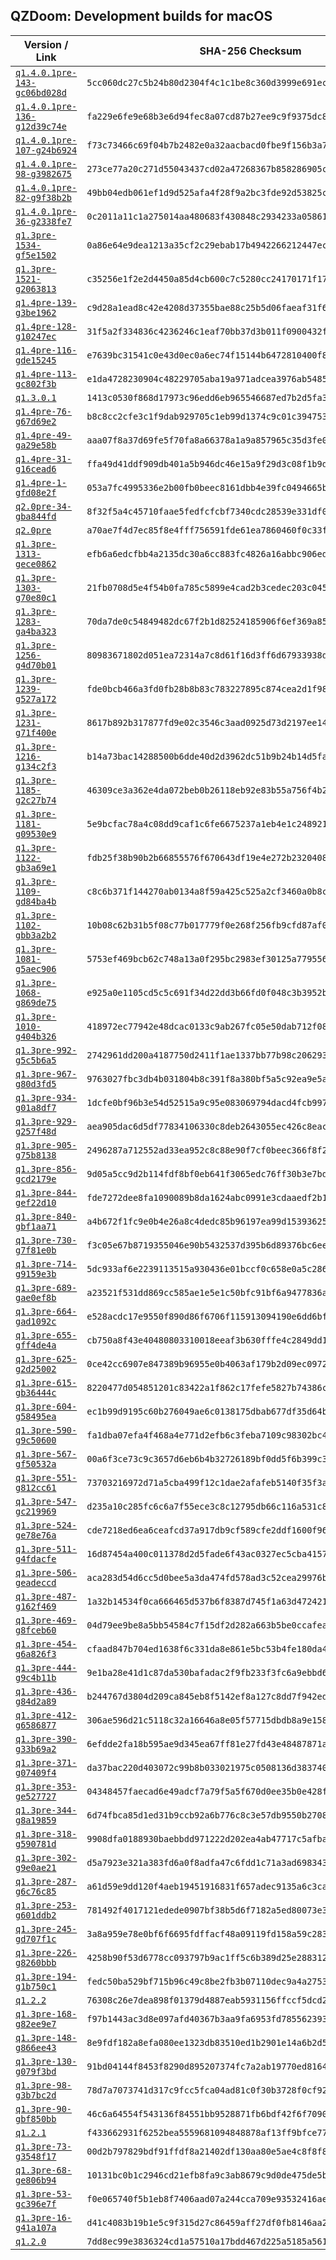 ## QZDoom: Development builds for macOS

|Version / Link|SHA-256 Checksum|
|---|---|
|[`q1.4.0.1pre-143-gc06bd028d`](https://github.com/alexey-lysiuk/qzdoom-macos-devbuilds/releases/download/q1.4.0.1pre-143-gc06bd028d/qzdoom-q1.4.0.1pre-143-gc06bd028d.dmg)|`5cc060dc27c5b24b80d2304f4c1c1be8c360d3999e691ec3824735fa9e7d232c`|
|[`q1.4.0.1pre-136-g12d39c74e`](https://github.com/alexey-lysiuk/qzdoom-macos-devbuilds/releases/download/q1.4.0.1pre-136-g12d39c74e/qzdoom-q1.4.0.1pre-136-g12d39c74e.dmg)|`fa229e6fe9e68b3e6d94fec8a07cd87b27ee9c9f9375dc82dfbf053beba33ef5`|
|[`q1.4.0.1pre-107-g24b6924`](https://github.com/alexey-lysiuk/qzdoom-macos-devbuilds/releases/download/q1.4.0.1pre-107-g24b6924/qzdoom-q1.4.0.1pre-107-g24b6924.dmg)|`f73c73466c69f04b7b2482e0a32aacbacd0fbe9f156b3a72894ed24fd96c10c6`|
|[`q1.4.0.1pre-98-g3982675`](https://github.com/alexey-lysiuk/qzdoom-macos-devbuilds/releases/download/q1.4.0.1pre-98-g3982675/qzdoom-q1.4.0.1pre-98-g3982675.dmg)|`273ce77a20c271d55043437cd02a47268367b858286905ce62f59251c9fa9d31`|
|[`q1.4.0.1pre-82-g9f38b2b`](https://github.com/alexey-lysiuk/qzdoom-macos-devbuilds/releases/download/q1.4.0.1pre-82-g9f38b2b/qzdoom-q1.4.0.1pre-82-g9f38b2b.dmg)|`49bb04edb061ef1d9d525afa4f28f9a2bc3fde92d53825cc5bd79157594da5b2`|
|[`q1.4.0.1pre-36-g2338fe7`](https://github.com/alexey-lysiuk/qzdoom-macos-devbuilds/releases/download/q1.4.0.1pre-36-g2338fe7/qzdoom-q1.4.0.1pre-36-g2338fe7.dmg)|`0c2011a11c1a275014aa480683f430848c2934233a05861c617a84ed65ad7f6d`|
|[`q1.3pre-1534-gf5e1502`](https://github.com/alexey-lysiuk/qzdoom-macos-devbuilds/releases/download/q1.3pre-1534-gf5e1502/qzdoom-q1.3pre-1534-gf5e1502.dmg)|`0a86e64e9dea1213a35cf2c29ebab17b4942266212447ec93c7624be7cdd8f3a`|
|[`q1.3pre-1521-g2063813`](https://github.com/alexey-lysiuk/qzdoom-macos-devbuilds/releases/download/q1.3pre-1521-g2063813/qzdoom-q1.3pre-1521-g2063813.dmg)|`c35256e1f2e2d4450a85d4cb600c7c5280cc24170171f176cdf6e0a4d3355f0f`|
|[`q1.4pre-139-g3be1962`](https://github.com/alexey-lysiuk/qzdoom-macos-devbuilds/releases/download/q1.4pre-139-g3be1962/qzdoom-q1.4pre-139-g3be1962.dmg)|`c9d28a1ead8c42e4208d37355bae88c25b5d06faeaf31f6c4c01963e2ec20f1f`|
|[`q1.4pre-128-g10247ec`](https://github.com/alexey-lysiuk/qzdoom-macos-devbuilds/releases/download/q1.4pre-128-g10247ec/qzdoom-q1.4pre-128-g10247ec.dmg)|`31f5a2f334836c4236246c1eaf70bb37d3b011f0900432ff6f5c56ed3efa8d06`|
|[`q1.4pre-116-gde15245`](https://github.com/alexey-lysiuk/qzdoom-macos-devbuilds/releases/download/q1.4pre-116-gde15245/qzdoom-q1.4pre-116-gde15245.dmg)|`e7639bc31541c0e43d0ec0a6ec74f15144b6472810400f811f0c00baa25bfee2`|
|[`q1.4pre-113-gc802f3b`](https://github.com/alexey-lysiuk/qzdoom-macos-devbuilds/releases/download/q1.4pre-113-gc802f3b/qzdoom-q1.4pre-113-gc802f3b.dmg)|`e1da4728230904c48229705aba19a971adcea3976ab54859d0bd73e449ed8200`|
|[`q1.3.0.1`](https://github.com/alexey-lysiuk/qzdoom-macos-devbuilds/releases/download/q1.3.0.1/qzdoom-q1.3.0.1.dmg)|`1413c0530f868d17973c96edd6eb965546687ed7b2d5fa30d3f499b187a424b6`|
|[`q1.4pre-76-g67d69e2`](https://github.com/alexey-lysiuk/qzdoom-macos-devbuilds/releases/download/q1.4pre-76-g67d69e2/qzdoom-q1.4pre-76-g67d69e2.dmg)|`b8c8cc2cfe3c1f9dab929705c1eb99d1374c9c01c394753845896c2d942a049b`|
|[`q1.4pre-49-ga29e58b`](https://github.com/alexey-lysiuk/qzdoom-macos-devbuilds/releases/download/q1.4pre-49-ga29e58b/qzdoom-q1.4pre-49-ga29e58b.dmg)|`aaa07f8a37d69fe5f70fa8a66378a1a9a857965c35d3fe0b27caa3544f241561`|
|[`q1.4pre-31-g16cead6`](https://github.com/alexey-lysiuk/qzdoom-macos-devbuilds/releases/download/q1.4pre-31-g16cead6/qzdoom-q1.4pre-31-g16cead6.dmg)|`ffa49d41ddf909db401a5b946dc46e15a9f29d3c08f1b9d6fe2adeb67b27b214`|
|[`q1.4pre-1-gfd08e2f`](https://github.com/alexey-lysiuk/qzdoom-macos-devbuilds/releases/download/q1.4pre-1-gfd08e2f/qzdoom-q1.4pre-1-gfd08e2f.dmg)|`053a7fc4995336e2b00fb0beec8161dbb4e39fc0494665bb9a8bb918a5051ec5`|
|[`q2.0pre-34-gba844fd`](https://github.com/alexey-lysiuk/qzdoom-macos-devbuilds/releases/download/q2.0pre-34-gba844fd/qzdoom-q2.0pre-34-gba844fd.dmg)|`8f32f5a4c45710faae5fedfcfcbf7340cdc28539e331df0088998d6b1f53875e`|
|[`q2.0pre`](https://github.com/alexey-lysiuk/qzdoom-macos-devbuilds/releases/download/q2.0pre/qzdoom-q2.0pre.dmg)|`a70ae7f4d7ec85f8e4fff756591fde61ea7860460f0c33f28522bf0e086d6e87`|
|[`q1.3pre-1313-gece0862`](https://github.com/alexey-lysiuk/qzdoom-macos-devbuilds/releases/download/q1.3pre-1313-gece0862/qzdoom-q1.3pre-1313-gece0862.dmg)|`efb6a6edcfbb4a2135dc30a6cc883fc4826a16abbc906eda6aa6655f83bfb3e8`|
|[`q1.3pre-1303-g70e80c1`](https://github.com/alexey-lysiuk/qzdoom-macos-devbuilds/releases/download/q1.3pre-1303-g70e80c1/qzdoom-q1.3pre-1303-g70e80c1.dmg)|`21fb0708d5e4f54b0fa785c5899e4cad2b3cedec203c0454b9fd21434d14401f`|
|[`q1.3pre-1283-ga4ba323`](https://github.com/alexey-lysiuk/qzdoom-macos-devbuilds/releases/download/q1.3pre-1283-ga4ba323/qzdoom-q1.3pre-1283-ga4ba323.dmg)|`70da7de0c54849482dc67f2b1d82524185906f6ef369a85eee13e7893a7076a0`|
|[`q1.3pre-1256-g4d70b01`](https://github.com/alexey-lysiuk/qzdoom-macos-devbuilds/releases/download/q1.3pre-1256-g4d70b01/qzdoom-q1.3pre-1256-g4d70b01.dmg)|`80983671802d051ea72314a7c8d61f16d3ff6d67933938d0ddf7071076c6b4ca`|
|[`q1.3pre-1239-g527a172`](https://github.com/alexey-lysiuk/qzdoom-macos-devbuilds/releases/download/q1.3pre-1239-g527a172/qzdoom-q1.3pre-1239-g527a172.dmg)|`fde0bcb466a3fd0fb28b8b83c783227895c874cea2d1f980b2adf386bcb95bd4`|
|[`q1.3pre-1231-g71f400e`](https://github.com/alexey-lysiuk/qzdoom-macos-devbuilds/releases/download/q1.3pre-1231-g71f400e/qzdoom-q1.3pre-1231-g71f400e.dmg)|`8617b892b317877fd9e02c3546c3aad0925d73d2197ee14614be1564465b4abd`|
|[`q1.3pre-1216-g134c2f3`](https://github.com/alexey-lysiuk/qzdoom-macos-devbuilds/releases/download/q1.3pre-1216-g134c2f3/qzdoom-q1.3pre-1216-g134c2f3.dmg)|`b14a73bac14288500b6dde40d2d3962dc51b9b24b14d5fa7fcd53b81220a7b1c`|
|[`q1.3pre-1185-g2c27b74`](https://github.com/alexey-lysiuk/qzdoom-macos-devbuilds/releases/download/q1.3pre-1185-g2c27b74/qzdoom-q1.3pre-1185-g2c27b74.dmg)|`46309ce3a362e4da072beb0b26118eb92e83b55a756f4b247f952cddd2434236`|
|[`q1.3pre-1181-g09530e9`](https://github.com/alexey-lysiuk/qzdoom-macos-devbuilds/releases/download/q1.3pre-1181-g09530e9/qzdoom-q1.3pre-1181-g09530e9.dmg)|`5e9bcfac78a4c08dd9caf1c6fe6675237a1eb4e1c2489210b47601f91e1899ac`|
|[`q1.3pre-1122-gb3a69e1`](https://github.com/alexey-lysiuk/qzdoom-macos-devbuilds/releases/download/q1.3pre-1122-gb3a69e1/qzdoom-q1.3pre-1122-gb3a69e1.dmg)|`fdb25f38b90b2b66855576f670643df19e4e272b232040832063dac3cfda88ee`|
|[`q1.3pre-1109-gd84ba4b`](https://github.com/alexey-lysiuk/qzdoom-macos-devbuilds/releases/download/q1.3pre-1109-gd84ba4b/qzdoom-q1.3pre-1109-gd84ba4b.dmg)|`c8c6b371f144270ab0134a8f59a425c525a2cf3460a0b8c9c524f770dd6c506a`|
|[`q1.3pre-1102-gbb3a2b2`](https://github.com/alexey-lysiuk/qzdoom-macos-devbuilds/releases/download/q1.3pre-1102-gbb3a2b2/qzdoom-q1.3pre-1102-gbb3a2b2.dmg)|`10b08c62b31b5f08c77b017779f0e268f256fb9cfd87af0ad4a2af9ace896d27`|
|[`q1.3pre-1081-g5aec906`](https://github.com/alexey-lysiuk/qzdoom-macos-devbuilds/releases/download/q1.3pre-1081-g5aec906/qzdoom-q1.3pre-1081-g5aec906.dmg)|`5753ef469bcb62c748a13a0f295bc2983ef30125a779556e0a2aee9d621f9eaa`|
|[`q1.3pre-1068-g869de75`](https://github.com/alexey-lysiuk/qzdoom-macos-devbuilds/releases/download/q1.3pre-1068-g869de75/qzdoom-q1.3pre-1068-g869de75.dmg)|`e925a0e1105cd5c5c691f34d22dd3b66fd0f048c3b3952bfcad6bccaec16234a`|
|[`q1.3pre-1010-g404b326`](https://github.com/alexey-lysiuk/qzdoom-macos-devbuilds/releases/download/q1.3pre-1010-g404b326/qzdoom-q1.3pre-1010-g404b326.dmg)|`418972ec77942e48dcac0133c9ab267fc05e50dab712f08cb355bf31e1906d79`|
|[`q1.3pre-992-g5c5b6a5`](https://github.com/alexey-lysiuk/qzdoom-macos-devbuilds/releases/download/q1.3pre-992-g5c5b6a5/qzdoom-q1.3pre-992-g5c5b6a5.dmg)|`2742961dd200a4187750d2411f1ae1337bb77b98c2062934f3bdeba2d2a5ce03`|
|[`q1.3pre-967-g80d3fd5`](https://github.com/alexey-lysiuk/qzdoom-macos-devbuilds/releases/download/q1.3pre-967-g80d3fd5/qzdoom-q1.3pre-967-g80d3fd5.dmg)|`9763027fbc3db4b031804b8c391f8a380bf5a5c92ea9e5a763382264f6ec848c`|
|[`q1.3pre-934-g01a8df7`](https://github.com/alexey-lysiuk/qzdoom-macos-devbuilds/releases/download/q1.3pre-934-g01a8df7/qzdoom-q1.3pre-934-g01a8df7.dmg)|`1dcfe0bf96b3e54d52515a9c95e083069794dacd4fcb9977948d99bfa0978c82`|
|[`q1.3pre-929-g257f48d`](https://github.com/alexey-lysiuk/qzdoom-macos-devbuilds/releases/download/q1.3pre-929-g257f48d/qzdoom-q1.3pre-929-g257f48d.dmg)|`aea905dac6d5df77834106330c8deb2643055ec426c8eac2a80cba0f827d6f6d`|
|[`q1.3pre-905-g75b8138`](https://github.com/alexey-lysiuk/qzdoom-macos-devbuilds/releases/download/q1.3pre-905-g75b8138/qzdoom-q1.3pre-905-g75b8138.dmg)|`2496287a712552ad33ea952c8c88e90f7cf0beec366f8f2ccdeb61c12ee78ed0`|
|[`q1.3pre-856-gcd2179e`](https://github.com/alexey-lysiuk/qzdoom-macos-devbuilds/releases/download/q1.3pre-856-gcd2179e/qzdoom-q1.3pre-856-gcd2179e.dmg)|`9d05a5cc9d2b114fdf8bf0eb641f3065edc76ff30b3e7bd613d1ac331a88bc36`|
|[`q1.3pre-844-gef22d10`](https://github.com/alexey-lysiuk/qzdoom-macos-devbuilds/releases/download/q1.3pre-844-gef22d10/qzdoom-q1.3pre-844-gef22d10.dmg)|`fde7272dee8fa1090089b8da1624abc0991e3cdaaedf2b172f6dc310b839ed02`|
|[`q1.3pre-840-gbf1aa71`](https://github.com/alexey-lysiuk/qzdoom-macos-devbuilds/releases/download/q1.3pre-840-gbf1aa71/qzdoom-q1.3pre-840-gbf1aa71.dmg)|`a4b672f1fc9e0b4e26a8c4dedc85b96197ea99d153936251645a2d1b54c64555`|
|[`q1.3pre-730-g7f81e0b`](https://github.com/alexey-lysiuk/qzdoom-macos-devbuilds/releases/download/q1.3pre-730-g7f81e0b/qzdoom-q1.3pre-730-g7f81e0b.dmg)|`f3c05e67b8719355046e90b5432537d395b6d89376bc6ee39e8a9a1d3f35aad9`|
|[`q1.3pre-714-g9159e3b`](https://github.com/alexey-lysiuk/qzdoom-macos-devbuilds/releases/download/q1.3pre-714-g9159e3b/qzdoom-q1.3pre-714-g9159e3b.dmg)|`5dc933af6e2239113515a930436e01bccf0c658e0a5c2869b3e97f8a80a24f20`|
|[`q1.3pre-689-gae0ef8b`](https://github.com/alexey-lysiuk/qzdoom-macos-devbuilds/releases/download/q1.3pre-689-gae0ef8b/qzdoom-q1.3pre-689-gae0ef8b.dmg)|`a23521f531dd869cc585ae1e5e1c50bfc91bf6a9477836a29dd1d5634ac74a7a`|
|[`q1.3pre-664-gad1092c`](https://github.com/alexey-lysiuk/qzdoom-macos-devbuilds/releases/download/q1.3pre-664-gad1092c/qzdoom-q1.3pre-664-gad1092c.dmg)|`e528acdc17e9550f890d86f6706f115913094190e6dd6bf24f4050e151bf723a`|
|[`q1.3pre-655-gff4de4a`](https://github.com/alexey-lysiuk/qzdoom-macos-devbuilds/releases/download/q1.3pre-655-gff4de4a/qzdoom-q1.3pre-655-gff4de4a.dmg)|`cb750a8f43e40480803310018eeaf3b630fffe4c2849dd1f4a6628c22e4c9053`|
|[`q1.3pre-625-g2d25002`](https://github.com/alexey-lysiuk/qzdoom-macos-devbuilds/releases/download/q1.3pre-625-g2d25002/qzdoom-q1.3pre-625-g2d25002.dmg)|`0ce42cc6907e847389b96955e0b4063af179b2d09ec0972b151165fffc4500c5`|
|[`q1.3pre-615-gb36444c`](https://github.com/alexey-lysiuk/qzdoom-macos-devbuilds/releases/download/q1.3pre-615-gb36444c/qzdoom-q1.3pre-615-gb36444c.dmg)|`8220477d054851201c83422a1f862c17fefe5827b74386c4ba809814e99e0e3b`|
|[`q1.3pre-604-g58495ea`](https://github.com/alexey-lysiuk/qzdoom-macos-devbuilds/releases/download/q1.3pre-604-g58495ea/qzdoom-q1.3pre-604-g58495ea.dmg)|`ec1b99d9195c60b276049ae6c0138175dbab677df35d64b15e489cf99cc69b73`|
|[`q1.3pre-590-g9c50600`](https://github.com/alexey-lysiuk/qzdoom-macos-devbuilds/releases/download/q1.3pre-590-g9c50600/qzdoom-q1.3pre-590-g9c50600.dmg)|`fa1dba07efa4f468a4e771d2efb6c3feba7109c98302bc4924766873191adda2`|
|[`q1.3pre-567-gf50532a`](https://github.com/alexey-lysiuk/qzdoom-macos-devbuilds/releases/download/q1.3pre-567-gf50532a/qzdoom-q1.3pre-567-gf50532a.dmg)|`00a6f3ce73c9c3657d6eb6b4b32726189bf0dd5f6b399c3b0910fda58da1a9d1`|
|[`q1.3pre-551-g812cc61`](https://github.com/alexey-lysiuk/qzdoom-macos-devbuilds/releases/download/q1.3pre-551-g812cc61/qzdoom-q1.3pre-551-g812cc61.dmg)|`73703216972d71a5cba499f12c1dae2afafeb5140f35f3a9f86044b073c3b995`|
|[`q1.3pre-547-gc219969`](https://github.com/alexey-lysiuk/qzdoom-macos-devbuilds/releases/download/q1.3pre-547-gc219969/qzdoom-q1.3pre-547-gc219969.dmg)|`d235a10c285fc6c6a7f55ece3c8c12795db66c116a531c80bbff46033ed9d2e1`|
|[`q1.3pre-524-ge78e76a`](https://github.com/alexey-lysiuk/qzdoom-macos-devbuilds/releases/download/q1.3pre-524-ge78e76a/qzdoom-q1.3pre-524-ge78e76a.dmg)|`cde7218ed6ea6ceafcd37a917db9cf589cfe2ddf1600f96d9d6e96e45e85ff62`|
|[`q1.3pre-511-g4fdacfe`](https://github.com/alexey-lysiuk/qzdoom-macos-devbuilds/releases/download/q1.3pre-511-g4fdacfe/qzdoom-q1.3pre-511-g4fdacfe.dmg)|`16d87454a400c011378d2d5fade6f43ac0327ec5cba415798e1301687a028c0f`|
|[`q1.3pre-506-geadeccd`](https://github.com/alexey-lysiuk/qzdoom-macos-devbuilds/releases/download/q1.3pre-506-geadeccd/qzdoom-q1.3pre-506-geadeccd.dmg)|`aca283d54d6cc5d0bee5a3da474fd578ad3c52cea29976b23a29464e1cb51bec`|
|[`q1.3pre-487-g162f469`](https://github.com/alexey-lysiuk/qzdoom-macos-devbuilds/releases/download/q1.3pre-487-g162f469/qzdoom-q1.3pre-487-g162f469.dmg)|`1a32b14534f0ca666465d537b6f8387d745f1a63d4724216d63910c4c725f54f`|
|[`q1.3pre-469-g8fceb60`](https://github.com/alexey-lysiuk/qzdoom-macos-devbuilds/releases/download/q1.3pre-469-g8fceb60/qzdoom-q1.3pre-469-g8fceb60.dmg)|`04d79ee9be8a5bb54584c7f15df2d282a663b5be0ccafea302bcc7df9007010b`|
|[`q1.3pre-454-g6a826f3`](https://github.com/alexey-lysiuk/qzdoom-macos-devbuilds/releases/download/q1.3pre-454-g6a826f3/qzdoom-q1.3pre-454-g6a826f3.dmg)|`cfaad847b704ed1638f6c331da8e861e5bc53b4fe180da4bc62252723e6ce1a3`|
|[`q1.3pre-444-g9c4b11b`](https://github.com/alexey-lysiuk/qzdoom-macos-devbuilds/releases/download/q1.3pre-444-g9c4b11b/qzdoom-q1.3pre-444-g9c4b11b.dmg)|`9e1ba28e41d1c87da530bafadac2f9fb233f3fc6a9ebbd67e64e80df609fe210`|
|[`q1.3pre-436-g84d2a89`](https://github.com/alexey-lysiuk/qzdoom-macos-devbuilds/releases/download/q1.3pre-436-g84d2a89/qzdoom-q1.3pre-436-g84d2a89.dmg)|`b244767d3804d209ca845eb8f5142ef8a127c8dd7f942ed40cb3561fa770b4ba`|
|[`q1.3pre-412-g6586877`](https://github.com/alexey-lysiuk/qzdoom-macos-devbuilds/releases/download/q1.3pre-412-g6586877/qzdoom-q1.3pre-412-g6586877.dmg)|`306ae596d21c5118c32a16646a8e05f57715dbdb8a9e158a3c9af011e50d8c20`|
|[`q1.3pre-390-g33b69a2`](https://github.com/alexey-lysiuk/qzdoom-macos-devbuilds/releases/download/q1.3pre-390-g33b69a2/qzdoom-q1.3pre-390-g33b69a2.dmg)|`6efdde2fa18b595ae9d345ea67ff81e27fd43e48487871adab498ba36e1d0b1e`|
|[`q1.3pre-371-g07409f4`](https://github.com/alexey-lysiuk/qzdoom-macos-devbuilds/releases/download/q1.3pre-371-g07409f4/qzdoom-q1.3pre-371-g07409f4.dmg)|`da37bac220d403072c99b8b033021975c0508136d383740615631d3ceadc8d14`|
|[`q1.3pre-353-ge527727`](https://github.com/alexey-lysiuk/qzdoom-macos-devbuilds/releases/download/q1.3pre-353-ge527727/qzdoom-q1.3pre-353-ge527727.dmg)|`04348457faecad6e49adcf7a79f5a5f670d0ee35b0e428f532f92b7a9be0feb2`|
|[`q1.3pre-344-g8a19859`](https://github.com/alexey-lysiuk/qzdoom-macos-devbuilds/releases/download/q1.3pre-344-g8a19859/qzdoom-q1.3pre-344-g8a19859.dmg)|`6d74fbca85d1ed31b9ccb92a6b776c8c3e57db9550b27081fb35fee07a95dbbb`|
|[`q1.3pre-318-g590781d`](https://github.com/alexey-lysiuk/qzdoom-macos-devbuilds/releases/download/q1.3pre-318-g590781d/qzdoom-q1.3pre-318-g590781d.dmg)|`9908dfa0188930baebbdd971222d202ea4ab47717c5afba0da94c12e68371575`|
|[`q1.3pre-302-g9e0ae21`](https://github.com/alexey-lysiuk/qzdoom-macos-devbuilds/releases/download/q1.3pre-302-g9e0ae21/qzdoom-q1.3pre-302-g9e0ae21.dmg)|`d5a7923e321a383fd6a0f8adfa47c6fdd1c71a3ad698343b90a1f312c6d1481e`|
|[`q1.3pre-287-g6c76c85`](https://github.com/alexey-lysiuk/qzdoom-macos-devbuilds/releases/download/q1.3pre-287-g6c76c85/qzdoom-q1.3pre-287-g6c76c85.dmg)|`a61d59e9dd120f4aeb19451916831f657adec9135a6c3cad979fd315640afbfa`|
|[`q1.3pre-253-g601ddb2`](https://github.com/alexey-lysiuk/qzdoom-macos-devbuilds/releases/download/q1.3pre-253-g601ddb2/qzdoom-q1.3pre-253-g601ddb2.dmg)|`781492f4017121edede0907bf38b5d6f7182a5ed80073e35d7a6aa730af8bee2`|
|[`q1.3pre-245-gd707f1c`](https://github.com/alexey-lysiuk/qzdoom-macos-devbuilds/releases/download/q1.3pre-245-gd707f1c/qzdoom-q1.3pre-245-gd707f1c.dmg)|`3a8a959e78e0bf6f6695fdffacf48a09119fd158a59c2837a06aef5129f936b3`|
|[`q1.3pre-226-g8260bbb`](https://github.com/alexey-lysiuk/qzdoom-macos-devbuilds/releases/download/q1.3pre-226-g8260bbb/qzdoom-q1.3pre-226-g8260bbb.dmg)|`4258b90f53d6778cc093797b9ac1ff5c6b389d25e288312a06e3925da312ad80`|
|[`q1.3pre-194-g1b750c1`](https://github.com/alexey-lysiuk/qzdoom-macos-devbuilds/releases/download/q1.3pre-194-g1b750c1/qzdoom-q1.3pre-194-g1b750c1.dmg)|`fedc50ba529bf715b96c49c8be2fb3b07110dec9a4a2753cc4bed8df8ebcca10`|
|[`q1.2.2`](https://github.com/alexey-lysiuk/qzdoom-macos-devbuilds/releases/download/q1.2.2/qzdoom-q1.2.2.dmg)|`76308c26e7dea898f01379d4887eab5931156ffccf5dcd20be4026dae0b66ead`|
|[`q1.3pre-168-g82ee9e7`](https://github.com/alexey-lysiuk/qzdoom-macos-devbuilds/releases/download/q1.3pre-168-g82ee9e7/qzdoom-q1.3pre-168-g82ee9e7.dmg)|`f97b1443ac3d8e097afd40367b3aa9fa6953fd7855623936592395b040da0595`|
|[`q1.3pre-148-g866ee43`](https://github.com/alexey-lysiuk/qzdoom-macos-devbuilds/releases/download/q1.3pre-148-g866ee43/qzdoom-q1.3pre-148-g866ee43.dmg)|`8e9fdf182a8efa080ee1323db83510ed1b2901e14a6b2d5339255ae623d82998`|
|[`q1.3pre-130-g079f3bd`](https://github.com/alexey-lysiuk/qzdoom-macos-devbuilds/releases/download/q1.3pre-130-g079f3bd/qzdoom-q1.3pre-130-g079f3bd.dmg)|`91bd04144f8453f8290d895207374fc7a2ab19770ed8164e0018699c8c84341c`|
|[`q1.3pre-98-g3b7bc2d`](https://github.com/alexey-lysiuk/qzdoom-macos-devbuilds/releases/download/q1.3pre-98-g3b7bc2d/qzdoom-q1.3pre-98-g3b7bc2d.dmg)|`78d7a7073741d317c9fcc5fca04ad81c0f30b3728f0cf92fbb82c98ed65109a2`|
|[`q1.3pre-90-gbf850bb`](https://github.com/alexey-lysiuk/qzdoom-macos-devbuilds/releases/download/q1.3pre-90-gbf850bb/qzdoom-q1.3pre-90-gbf850bb.dmg)|`46c6a64554f543136f84551bb9528871fb6bdf42f6f70904c43a3dd8fdaafd2e`|
|[`q1.2.1`](https://github.com/alexey-lysiuk/qzdoom-macos-devbuilds/releases/download/q1.2.1/qzdoom-q1.2.1.dmg)|`f433662931f6252bea5559681094848878af13ff9bfce7765377a9d3259b1e9f`|
|[`q1.3pre-73-g3548f17`](https://github.com/alexey-lysiuk/qzdoom-macos-devbuilds/releases/download/q1.3pre-73-g3548f17/qzdoom-q1.3pre-73-g3548f17.dmg)|`00d2b797829bdf91ffdf8a21402df130aa80e5ae4c8f8f8f7e5e1a1f762df430`|
|[`q1.3pre-68-ge806b94`](https://github.com/alexey-lysiuk/qzdoom-macos-devbuilds/releases/download/q1.3pre-68-ge806b94/qzdoom-q1.3pre-68-ge806b94.dmg)|`10131bc0b1c2946cd21efb8fa9c3ab8679c9d0de475de5bb2d6872afb3ec93cd`|
|[`q1.3pre-53-gc396e7f`](https://github.com/alexey-lysiuk/qzdoom-macos-devbuilds/releases/download/q1.3pre-53-gc396e7f/qzdoom-q1.3pre-53-gc396e7f.dmg)|`f0e065740f5b1eb8f7406aad07a244cca709e93532416ae906f18af1f44b20b0`|
|[`q1.3pre-16-g41a107a`](https://github.com/alexey-lysiuk/qzdoom-macos-devbuilds/releases/download/q1.3pre-16-g41a107a/qzdoom-q1.3pre-16-g41a107a.dmg)|`d41c4083b19b1e5c9f315d27c86459aff27df0fb8146aa26f8a6fb7400d8821a`|
|[`q1.2.0`](https://github.com/alexey-lysiuk/qzdoom-macos-devbuilds/releases/download/q1.2.0/qzdoom-q1.2.0.dmg)|`7dd8ec99e3836324cd1a57510a17bdd467d225a5185a561f10cf37276c7e2794`|
